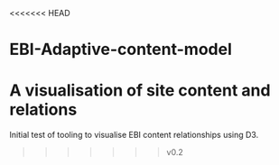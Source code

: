 <<<<<<< HEAD
# EBI-Adaptive-content-model
A visualisation of site content and relations
=======
Initial test of tooling to visualise EBI content relationships using D3.
>>>>>>> v0.2
